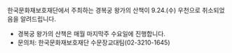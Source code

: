 한국문화재보호재단에서 주최하는 경복궁 왕가의 산책이 9.24.(수) 우천으로 취소되었음을 알려드립니다.
- 경복궁 왕가의 산책은 매월 마지막주 수요일에 진행합니다.
- 문의처: 한국문화재보호재단 수문장교대팀(02-3210-1645)